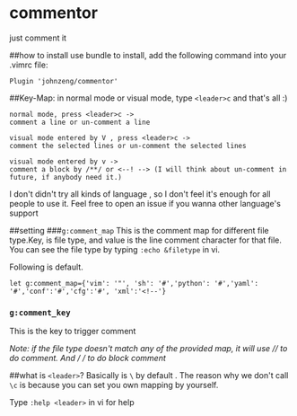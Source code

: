 # commentor
just comment it

##how to install
use bundle to install, add the following command into your .vimrc file:

```
Plugin 'johnzeng/commentor'
```

##Key-Map:
in normal mode or visual mode, type `<leader>c` and that's all :)

```vim
normal mode, press <leader>c -> 
comment a line or un-comment a line
```

```vim
visual mode entered by V , press <leader>c -> 
comment the selected lines or un-comment the selected lines
```

```vim
visual mode entered by v -> 
comment a block by /**/ or <--! --> (I will think about un-comment in future, if anybody need it.)
```


I don't didn't try all kinds of language , so I don't feel it's enough for all people to use it. Feel free to open an issue if you wanna other language's support

##setting
###`g:comment_map`
This is the comment map for different file type.Key, is file type, and value is the line comment character for that file. You can see the file type by typing `:echo &filetype` in vi.

Following is default.

```
let g:comment_map={'vim': '"', 'sh': '#','python': '#','yaml': '#','conf':'#','cfg':'#', 'xml':'<!--'}
```

### `g:comment_key`

This is the key to trigger comment

**Note: if the file type doesn't match any of the provided map, it will use // to do comment. And /* */ to do block comment**

##what is `<leader>`?
Basically <leader> is `\` by default . The reason why we don't call `\c` is because you can set you own <leader> mapping by yourself.

Type `:help <leader>` in vi for help

